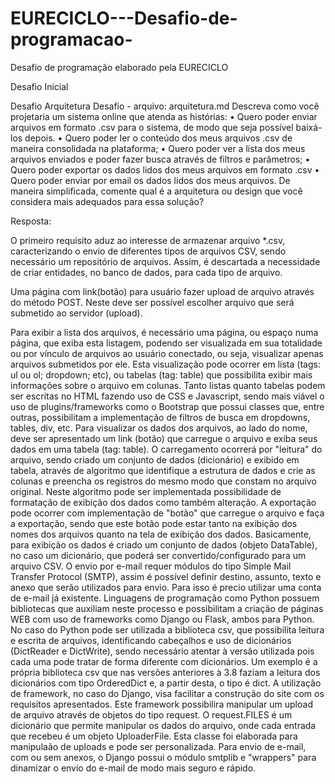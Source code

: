 # EURECICLO---Desafio-de-programacao-
Desafio de programação elaborado pela EURECICLO

Desafio Inicial


Desafio Arquitetura
Desafio - arquivo: arquitetura.md
Descreva como você projetaria um sistema online que atenda as histórias:
    • Quero poder enviar arquivos em formato .csv para o sistema, de modo que seja possível baixá-los depois.
    • Quero poder ler o conteúdo dos meus arquivos .csv de maneira consolidada na plataforma;
    • Quero poder ver a lista dos meus arquivos enviados e poder fazer busca através de filtros e parâmetros;
    • Quero poder exportar os dados lidos dos meus arquivos em formato .csv
    • Quero poder enviar por email os dados lidos dos meus arquivos. De maneira simplificada, comente qual é a arquitetura ou design que você considera mais adequados para essa solução?

Resposta:

O primeiro requisito aduz ao interesse de armazenar arquivo *.csv, caracterizando o envio de diferentes tipos de arquivos CSV, sendo necessário um repositório de arquivos. Assim, é descartada a necessidade de criar entidades, no banco de dados, para cada tipo de arquivo.

Uma página com link(botão) para usuário fazer upload de arquivo através do método POST. Neste deve ser possível escolher arquivo que será submetido ao servidor (upload).

Para exibir a lista dos arquivos, é necessário uma página, ou espaço numa página, que exiba esta listagem, podendo ser visualizada em sua totalidade ou por vínculo de arquivos ao usuário conectado, ou seja, visualizar apenas arquivos submetidos por ele. 
Esta visualização pode ocorrer em lista (tags: ul ou ol; dropdown; etc), ou tabelas (tag: table) que possibilita exibir mais informações sobre o arquivo em colunas. 
Tanto listas quanto tabelas podem ser escritas no HTML fazendo uso de CSS e Javascript, sendo mais viável o uso de plugins/frameworks como o Bootstrap que possui classes que, entre outras, possibilitam a implementação de filtros de busca em dropdowns, tables, div, etc.
Para visualizar os dados dos arquivos, ao lado do nome, deve ser apresentado um link (botão) que carregue o arquivo e exiba seus dados em uma tabela (tag: table).
O carregamento ocorrerá por "leitura" do arquivo, sendo criado um conjunto de dados (dicionário) e exibido em tabela, através de algoritmo que identifique a estrutura de dados e crie as colunas e preencha os registros do mesmo modo que constam no arquivo original. Neste algoritmo pode ser implementada possibilidade de formatação de exibição dos dados como também alteração.
A exportação pode ocorrer com implementação de "botão" que carregue o arquivo e faça a exportação, sendo que este botão pode estar tanto na exibição dos nomes dos arquivos quanto na tela de exibição dos dados.
Basicamente, para exibição os dados é criado um conjunto de dados (objeto DataTable), no caso um dicionário, que poderá ser convertido/configurado para um arquivo CSV.
O envio por e-mail requer módulos do tipo Simple Mail Transfer Protocol (SMTP), assim é possível definir destino, assunto, texto e anexo que serão utilizados para envio.  Para isso é precio utilizar uma conta de e-mail já existente.
Linguagens de programação como Python possuem bibliotecas que auxiliam neste processo e possibilitam a criação de páginas WEB com uso de frameworks como Django ou Flask, ambos para Python. 
No caso do Python pode ser utilizada a biblioteca csv, que possibilita leitura e escrita de arquivos, identificando cabeçalhos e uso de dicionários (DictReader e DictWrite), sendo necessário atentar à versão utilizada pois cada uma pode tratar de forma diferente com dicionários.
Um exemplo é a própria biblioteca csv que nas versões anteriores à 3.8 faziam a leitura dos dicionários com tipo OrderedDict e, a partir desta, o tipo é dict.
A utilização de framework, no caso do Django, visa facilitar a construção do site com os requisitos apresentados. Este framework possibilira manipular um upload de arquivo através de objetos do tipo request. O request.FILES é um dicionário que permite manipular os dados do arquivo, onde cada entrada que recebeu é um objeto UploaderFile. Esta classe foi elaborada para manipulaão de uploads e pode ser personalizada.
Para envio de e-mail, com ou sem anexos, o Django possui o módulo smtplib e "wrappers" para dinamizar o envio do e-mail de modo mais seguro e rápido.

